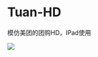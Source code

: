 # Tuan-HD
模仿美团的团购HD，IPad使用



![](https://github.com/lijs11/Tuan-HD/blob/master/%E5%9B%A2%E8%B4%ADHD-KK/Classes/Other/Screen/tuan.gif)
